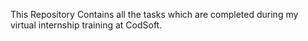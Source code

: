 This Repository Contains all the tasks which are completed during my virtual internship training at CodSoft.

